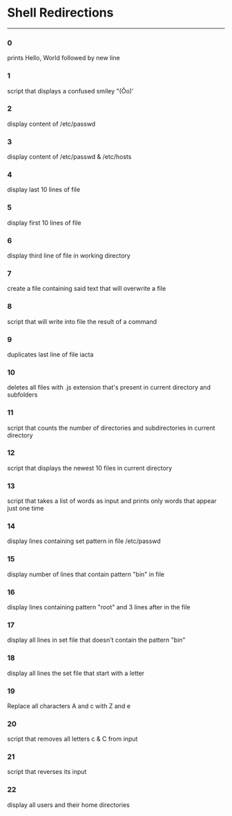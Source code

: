 # Shell Redirections

------------------

### 0
prints Hello, World followed by new line

### 1
script that displays a confused smiley "(Ôo)'

### 2
display content of /etc/passwd

### 3
display content of /etc/passwd & /etc/hosts

### 4
display last 10 lines of file

### 5
display first 10 lines of file

### 6
display third line of file in working directory

### 7
create a file containing said text that will overwrite a file

### 8
script that will write into file the result of a command

### 9
duplicates last line of file iacta

### 10
deletes all files with .js extension that's present in current directory and subfolders

### 11
script that counts the number of directories and subdirectories in current directory

### 12
script that displays the newest 10 files in current directory
 
### 13
script that takes a list of words as input and prints only words that appear just one time

### 14
display lines containing set pattern in file /etc/passwd

### 15
display number of lines that contain pattern "bin" in file

### 16
display lines containing pattern "root" and 3 lines after in the file

### 17
display all lines in set file that doesn't contain the pattern "bin"

### 18
display all lines the set file that start with a letter

### 19
Replace all characters A and c with Z and e

### 20
script that removes all letters c & C from input

### 21
script that reverses its input

### 22
display all users and their home directories
